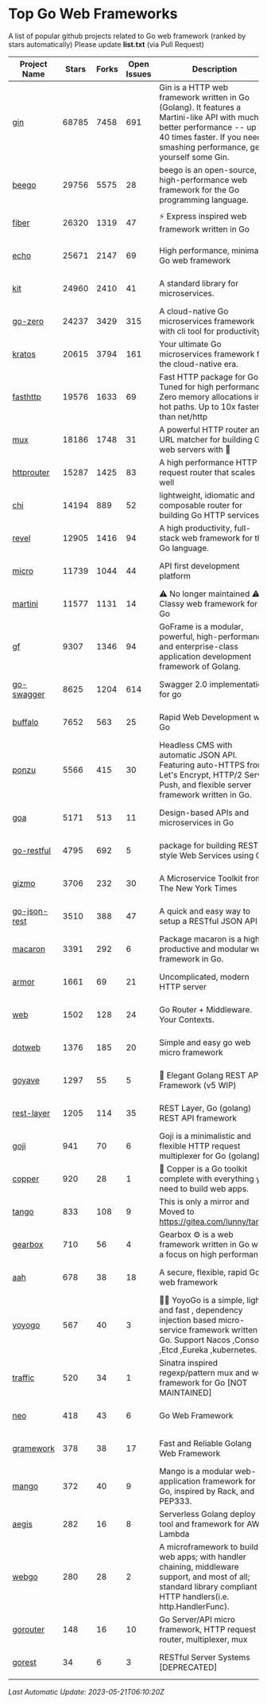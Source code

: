 # Top Go Web Frameworks
A list of popular github projects related to Go web framework (ranked by stars automatically)
Please update **list.txt** (via Pull Request)

| Project Name | Stars | Forks | Open Issues | Description | Last Commit |
| ------------ | ----- | ----- | ----------- | ----------- | ----------- |
| [gin](https://github.com/gin-gonic/gin) | 68785 | 7458 | 691 | Gin is a HTTP web framework written in Go (Golang). It features a Martini-like API with much better performance -- up to 40 times faster. If you need smashing performance, get yourself some Gin. | 2023-05-10 09:19:26 |
| [beego](https://github.com/beego/beego) | 29756 | 5575 | 28 | beego is an open-source, high-performance web framework for the Go programming language. | 2023-05-21 06:09:27 |
| [fiber](https://github.com/gofiber/fiber) | 26320 | 1319 | 47 | ⚡️ Express inspired web framework written in Go | 2023-05-20 09:09:24 |
| [echo](https://github.com/labstack/echo) | 25671 | 2147 | 69 | High performance, minimalist Go web framework | 2023-05-12 19:14:29 |
| [kit](https://github.com/go-kit/kit) | 24960 | 2410 | 41 | A standard library for microservices. | 2023-03-02 02:16:12 |
| [go-zero](https://github.com/zeromicro/go-zero) | 24237 | 3429 | 315 | A cloud-native Go microservices framework with cli tool for productivity. | 2023-05-19 15:29:30 |
| [kratos](https://github.com/go-kratos/kratos) | 20615 | 3794 | 161 | Your ultimate Go microservices framework for the cloud-native era. | 2023-05-19 06:19:18 |
| [fasthttp](https://github.com/valyala/fasthttp) | 19576 | 1633 | 69 | Fast HTTP package for Go. Tuned for high performance. Zero memory allocations in hot paths. Up to 10x faster than net/http | 2023-05-14 10:55:02 |
| [mux](https://github.com/gorilla/mux) | 18186 | 1748 | 31 | A powerful HTTP router and URL matcher for building Go web servers with 🦍 | 2022-12-09 15:56:57 |
| [httprouter](https://github.com/julienschmidt/httprouter) | 15287 | 1425 | 83 | A high performance HTTP request router that scales well | 2022-06-03 15:51:59 |
| [chi](https://github.com/go-chi/chi) | 14194 | 889 | 52 | lightweight, idiomatic and composable router for building Go HTTP services | 2023-05-02 10:37:05 |
| [revel](https://github.com/revel/revel) | 12905 | 1416 | 94 | A high productivity, full-stack web framework for the Go language. | 2022-04-12 20:53:30 |
| [micro](https://github.com/micro/micro) | 11739 | 1044 | 44 | API first development platform | 2023-05-17 13:14:36 |
| [martini](https://github.com/go-martini/martini) | 11577 | 1131 | 14 | ⚠️ No longer maintained ⚠️  Classy web framework for Go | 2017-01-21 21:58:54 |
| [gf](https://github.com/gogf/gf) | 9307 | 1346 | 94 | GoFrame is a modular, powerful, high-performance and enterprise-class application development framework of Golang.  | 2023-05-16 01:55:21 |
| [go-swagger](https://github.com/go-swagger/go-swagger) | 8625 | 1204 | 614 | Swagger 2.0 implementation for go | 2023-05-19 23:30:56 |
| [buffalo](https://github.com/gobuffalo/buffalo) | 7652 | 563 | 25 | Rapid Web Development w/ Go | 2023-01-26 15:34:17 |
| [ponzu](https://github.com/ponzu-cms/ponzu) | 5566 | 415 | 30 | Headless CMS with automatic JSON API. Featuring auto-HTTPS from Let's Encrypt, HTTP/2 Server Push, and flexible server framework written in Go. | 2020-01-02 00:14:32 |
| [goa](https://github.com/goadesign/goa) | 5171 | 513 | 11 | Design-based APIs and microservices in Go | 2023-05-20 21:41:48 |
| [go-restful](https://github.com/emicklei/go-restful) | 4795 | 692 | 5 | package for building REST-style Web Services using Go | 2023-04-01 09:27:06 |
| [gizmo](https://github.com/nytimes/gizmo) | 3706 | 232 | 30 | A Microservice Toolkit from The New York Times | 2021-04-30 15:27:05 |
| [go-json-rest](https://github.com/ant0ine/go-json-rest) | 3510 | 388 | 47 | A quick and easy way to setup a RESTful JSON API | 2017-09-13 04:12:08 |
| [macaron](https://github.com/go-macaron/macaron) | 3391 | 292 | 6 | Package macaron is a high productive and modular web framework in Go. | 2023-05-15 01:46:29 |
| [armor](https://github.com/labstack/armor) | 1661 | 69 | 21 | Uncomplicated, modern HTTP server | 2019-08-03 18:10:09 |
| [web](https://github.com/gocraft/web) | 1502 | 128 | 24 | Go Router + Middleware. Your Contexts. | 2019-02-07 15:06:52 |
| [dotweb](https://github.com/devfeel/dotweb) | 1376 | 185 | 20 | Simple and easy go web micro framework | 2023-04-15 08:06:03 |
| [goyave](https://github.com/go-goyave/goyave) | 1297 | 55 | 5 | 🍐 Elegant Golang REST API Framework (v5 WIP) | 2023-05-11 09:31:03 |
| [rest-layer](https://github.com/rs/rest-layer) | 1205 | 114 | 35 | REST Layer, Go (golang) REST API framework | 2021-09-30 23:58:01 |
| [goji](https://github.com/goji/goji) | 941 | 70 | 6 | Goji is a minimalistic and flexible HTTP request multiplexer for Go (golang) | 2019-01-26 23:58:29 |
| [copper](https://github.com/gocopper/copper) | 920 | 28 | 1 | 🚀‏‏‎    ‎‏‏‎‏‏‎‎‎‎‎‎Copper is a Go toolkit complete with everything you need to build web apps. | 2023-03-14 01:23:40 |
| [tango](https://github.com/lunny/tango) | 833 | 108 | 9 | This is only a mirror and Moved to https://gitea.com/lunny/tango | 2019-05-17 03:31:10 |
| [gearbox](https://github.com/gogearbox/gearbox) | 710 | 56 | 4 | Gearbox :gear: is a web framework written in Go with a focus on high performance | 2022-09-21 00:20:37 |
| [aah](https://github.com/go-aah/aah) | 678 | 38 | 18 | A secure, flexible, rapid Go web framework | 2020-09-02 02:31:20 |
| [yoyogo](https://github.com/yoyofx/yoyogo) | 567 | 40 | 3 | 🦄🌈 YoyoGo is a simple, light and fast , dependency injection based micro-service framework written in Go. Support Nacos ,Consoul ,Etcd ,Eureka ,kubernetes. | 2023-05-06 03:13:09 |
| [traffic](https://github.com/gravityblast/traffic) | 520 | 34 | 1 | Sinatra inspired regexp/pattern mux and web framework for Go [NOT MAINTAINED] | 2015-11-26 21:31:07 |
| [neo](https://github.com/ivpusic/neo) | 418 | 43 | 6 | Go Web Framework | 2017-08-14 23:54:31 |
| [gramework](https://github.com/gramework/gramework) | 378 | 38 | 17 | Fast and Reliable Golang Web Framework | 2023-01-24 23:49:42 |
| [mango](https://github.com/paulbellamy/mango) | 372 | 40 | 9 | Mango is a modular web-application framework for Go, inspired by Rack, and PEP333. | 2017-10-17 08:18:43 |
| [aegis](https://github.com/tmaiaroto/aegis) | 282 | 16 | 8 | Serverless Golang deploy tool and framework for AWS Lambda | 2019-07-28 17:59:41 |
| [webgo](https://github.com/bnkamalesh/webgo) | 280 | 28 | 2 | A microframework to build web apps; with handler chaining, middleware support, and most of all; standard library compliant HTTP handlers(i.e. http.HandlerFunc). | 2023-03-08 16:03:21 |
| [gorouter](https://github.com/vardius/gorouter) | 148 | 16 | 10 | Go Server/API micro framework, HTTP request router, multiplexer, mux | 2022-10-28 23:16:55 |
| [gorest](https://github.com/tideland/gorest) | 34 | 6 | 3 | RESTful Server Systems [DEPRECATED] | 2017-11-10 13:00:37 |

*Last Automatic Update: 2023-05-21T06:10:20Z*
